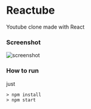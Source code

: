 # Reactube
Youtube clone made with React
### Screenshot 

![screenshot](https://i.imgur.com/slomS1k.png)

### How to run 

just

```
> npm install
> npm start
```
